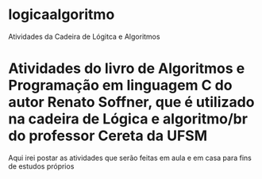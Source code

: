 # logicaalgoritmo
Atividades da Cadeira de Lógitca e Algoritmos

<h1> Atividades do livro de Algoritmos e Programação em linguagem C do autor Renato Soffner, que é utilizado na cadeira de Lógica e algoritmo/br do professor Cereta da UFSM</h1>
<p> Aqui irei postar as atividades que serão feitas em aula e em casa para fins de estudos próprios</p>
